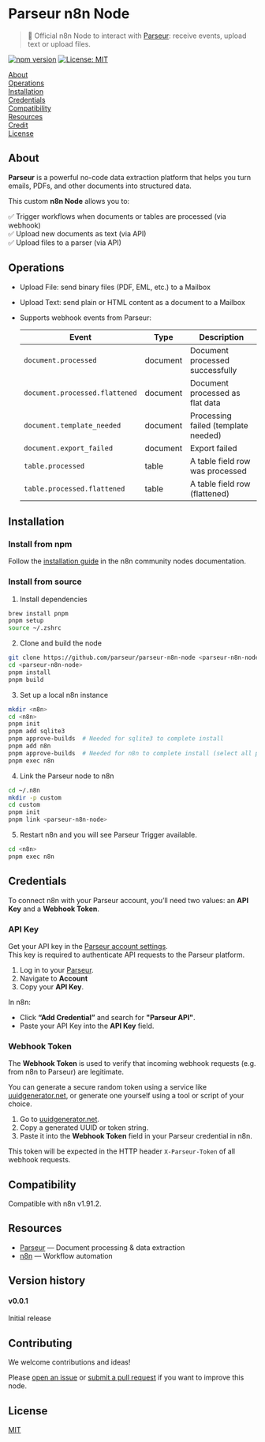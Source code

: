 # Parseur n8n Node

> 🧩 Official n8n Node to interact with [Parseur](https://parseur.com): receive events, upload text or upload files.

[![npm version](https://badge.fury.io/js/n8n-nodes-parseur.svg)](https://badge.fury.io/js/n8n-nodes-parseur)
[![License: MIT](https://img.shields.io/badge/License-MIT-yellow.svg)](https://opensource.org/licenses/MIT)

[About](#about)  
[Operations](#operations)  
[Installation](#installation)  
[Credentials](#credentials)  
[Compatibility](#compatibility)  
[Resources](#resources)  
[Credit](#credit)  
[License](#license)  


## About

**Parseur** is a powerful no-code data extraction platform that helps you turn emails, PDFs, and other documents into structured data.

This custom **n8n Node** allows you to:

✅ Trigger workflows when documents or tables are processed (via webhook)  
✅ Upload new documents as text (via API)  
✅ Upload files to a parser (via API)

## Operations

- Upload File: send binary files (PDF, EML, etc.) to a Mailbox
- Upload Text: send plain or HTML content as a document to a Mailbox
- Supports webhook events from Parseur:

  | Event                          | Type        | Description                          |
  |--------------------------------|-------------|--------------------------------------|
  | `document.processed`           | document    | Document processed successfully      |
  | `document.processed.flattened` | document    | Document processed as flat data      |
  | `document.template_needed`     | document    | Processing failed (template needed)  |
  | `document.export_failed`       | document    | Export failed                        |
  | `table.processed`              | table       | A table field row was processed      |
  | `table.processed.flattened`    | table       | A table field row (flattened)        |


## Installation

### Install from npm

Follow the [installation guide](https://docs.n8n.io/integrations/community-nodes/installation/) in the n8n community nodes documentation.

### Install from source

1. Install dependencies

```bash
brew install pnpm
pnpm setup
source ~/.zshrc
```

2. Clone and build the node

```bash
git clone https://github.com/parseur/parseur-n8n-node <parseur-n8n-node>
cd <parseur-n8n-node>
pnpm install
pnpm build
```

3. Set up a local n8n instance

```bash
mkdir <n8n>
cd <n8n>
pnpm init
pnpm add sqlite3
pnpm approve-builds  # Needed for sqlite3 to complete install
pnpm add n8n
pnpm approve-builds  # Needed for n8n to complete install (select all packages, confirm and press Enter)
pnpm exec n8n
```

4. Link the Parseur node to n8n

```bash
cd ~/.n8n
mkdir -p custom
cd custom
pnpm init
pnpm link <parseur-n8n-node>
```

5. Restart n8n and you will see Parseur Trigger available.

```bash
cd <n8n>
pnpm exec n8n
```

## Credentials

To connect n8n with your Parseur account, you’ll need two values: an **API Key** and a **Webhook Token**.

### API Key

Get your API key in the [Parseur account settings](https://app.parseur.com/account).  
This key is required to authenticate API requests to the Parseur platform.

1. Log in to your [Parseur](https://app.parseur.com/login).
2. Navigate to **Account**
3. Copy your **API Key**.

In n8n:

- Click **“Add Credential”** and search for **"Parseur API"**.
- Paste your API Key into the **API Key** field.

### Webhook Token

The **Webhook Token** is used to verify that incoming webhook requests (e.g. from n8n to Parseur) are legitimate.

You can generate a secure random token using a service like [uuidgenerator.net](https://www.uuidgenerator.net/), or generate one yourself using a tool or script of your choice.

1. Go to [uuidgenerator.net](https://www.uuidgenerator.net/).
2. Copy a generated UUID or token string.
3. Paste it into the **Webhook Token** field in your Parseur credential in n8n.

This token will be expected in the HTTP header `X-Parseur-Token` of all webhook requests.

## Compatibility

Compatible with n8n v1.91.2.

## Resources

- [Parseur](https://parseur.com) — Document processing & data extraction
- [n8n](https://n8n.io) — Workflow automation

## Version history

#### v0.0.1
Initial release

## Contributing

We welcome contributions and ideas!

Please [open an issue](https://github.com/parseur/parseur-n8n-node/issues) or [submit a pull request](https://github.com/parseur/parseur-n8n-node/pulls) if you want to improve this node.

## License

[MIT](LICENSE.md)

